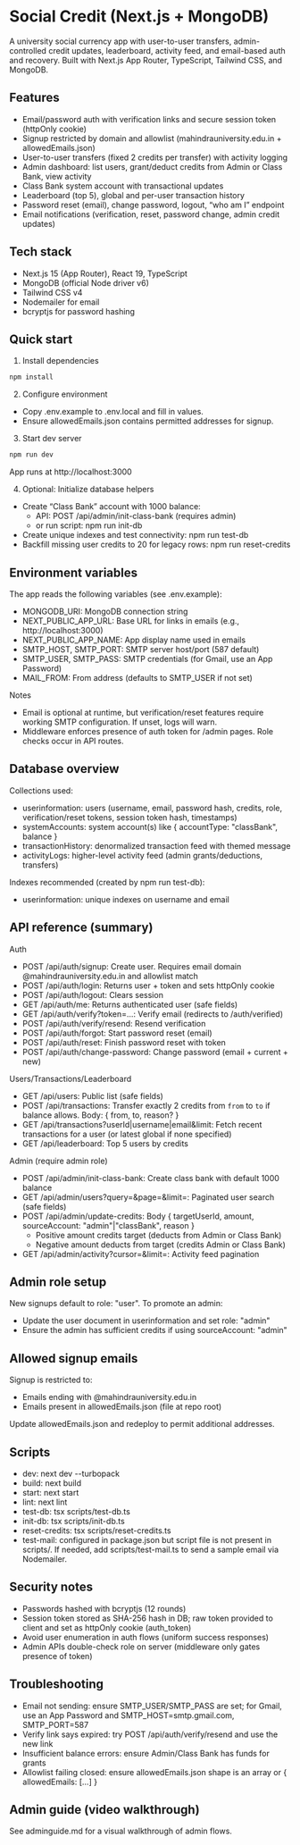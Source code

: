 # Social Credit (Next.js + MongoDB)

A university social currency app with user-to-user transfers, admin-controlled credit updates, leaderboard, activity feed, and email-based auth and recovery. Built with Next.js App Router, TypeScript, Tailwind CSS, and MongoDB.

## Features

- Email/password auth with verification links and secure session token (httpOnly cookie)
- Signup restricted by domain and allowlist (mahindrauniversity.edu.in + allowedEmails.json)
- User-to-user transfers (fixed 2 credits per transfer) with activity logging
- Admin dashboard: list users, grant/deduct credits from Admin or Class Bank, view activity
- Class Bank system account with transactional updates
- Leaderboard (top 5), global and per-user transaction history
- Password reset (email), change password, logout, “who am I” endpoint
- Email notifications (verification, reset, password change, admin credit updates)

## Tech stack

- Next.js 15 (App Router), React 19, TypeScript
- MongoDB (official Node driver v6)
- Tailwind CSS v4
- Nodemailer for email
- bcryptjs for password hashing

## Quick start

1) Install dependencies

```bash
npm install
```

2) Configure environment

- Copy .env.example to .env.local and fill in values.
- Ensure allowedEmails.json contains permitted addresses for signup.

3) Start dev server

```bash
npm run dev
```

App runs at http://localhost:3000

4) Optional: Initialize database helpers

- Create “Class Bank” account with 1000 balance:
  - API: POST /api/admin/init-class-bank (requires admin)
  - or run script: npm run init-db
- Create unique indexes and test connectivity: npm run test-db
- Backfill missing user credits to 20 for legacy rows: npm run reset-credits

## Environment variables

The app reads the following variables (see .env.example):

- MONGODB_URI: MongoDB connection string
- NEXT_PUBLIC_APP_URL: Base URL for links in emails (e.g., http://localhost:3000)
- NEXT_PUBLIC_APP_NAME: App display name used in emails
- SMTP_HOST, SMTP_PORT: SMTP server host/port (587 default)
- SMTP_USER, SMTP_PASS: SMTP credentials (for Gmail, use an App Password)
- MAIL_FROM: From address (defaults to SMTP_USER if not set)

Notes
- Email is optional at runtime, but verification/reset features require working SMTP configuration. If unset, logs will warn.
- Middleware enforces presence of auth token for /admin pages. Role checks occur in API routes.

## Database overview

Collections used:

- userinformation: users (username, email, password hash, credits, role, verification/reset tokens, session token hash, timestamps)
- systemAccounts: system account(s) like { accountType: "classBank", balance }
- transactionHistory: denormalized transaction feed with themed message
- activityLogs: higher-level activity feed (admin grants/deductions, transfers)

Indexes recommended (created by npm run test-db):

- userinformation: unique indexes on username and email

## API reference (summary)

Auth
- POST /api/auth/signup: Create user. Requires email domain @mahindrauniversity.edu.in and allowlist match
- POST /api/auth/login: Returns user + token and sets httpOnly cookie
- POST /api/auth/logout: Clears session
- GET /api/auth/me: Returns authenticated user (safe fields)
- GET /api/auth/verify?token=...: Verify email (redirects to /auth/verified)
- POST /api/auth/verify/resend: Resend verification
- POST /api/auth/forgot: Start password reset (email)
- POST /api/auth/reset: Finish password reset with token
- POST /api/auth/change-password: Change password (email + current + new)

Users/Transactions/Leaderboard
- GET /api/users: Public list (safe fields)
- POST /api/transactions: Transfer exactly 2 credits from `from` to `to` if balance allows. Body: { from, to, reason? }
- GET /api/transactions?userId|username|email&limit: Fetch recent transactions for a user (or latest global if none specified)
- GET /api/leaderboard: Top 5 users by credits

Admin (require admin role)
- POST /api/admin/init-class-bank: Create class bank with default 1000 balance
- GET /api/admin/users?query=&page=&limit=: Paginated user search (safe fields)
- POST /api/admin/update-credits: Body { targetUserId, amount, sourceAccount: "admin"|"classBank", reason }
  - Positive amount credits target (deducts from Admin or Class Bank)
  - Negative amount deducts from target (credits Admin or Class Bank)
- GET /api/admin/activity?cursor=&limit=: Activity feed pagination

## Admin role setup

New signups default to role: "user". To promote an admin:

- Update the user document in userinformation and set role: "admin"
- Ensure the admin has sufficient credits if using sourceAccount: "admin"

## Allowed signup emails

Signup is restricted to:

- Emails ending with @mahindrauniversity.edu.in
- Emails present in allowedEmails.json (file at repo root)

Update allowedEmails.json and redeploy to permit additional addresses.

## Scripts

- dev: next dev --turbopack
- build: next build
- start: next start
- lint: next lint
- test-db: tsx scripts/test-db.ts
- init-db: tsx scripts/init-db.ts
- reset-credits: tsx scripts/reset-credits.ts
- test-mail: configured in package.json but script file is not present in scripts/. If needed, add scripts/test-mail.ts to send a sample email via Nodemailer.

## Security notes

- Passwords hashed with bcryptjs (12 rounds)
- Session token stored as SHA-256 hash in DB; raw token provided to client and set as httpOnly cookie (auth_token)
- Avoid user enumeration in auth flows (uniform success responses)
- Admin APIs double-check role on server (middleware only gates presence of token)

## Troubleshooting

- Email not sending: ensure SMTP_USER/SMTP_PASS are set; for Gmail, use an App Password and SMTP_HOST=smtp.gmail.com, SMTP_PORT=587
- Verify link says expired: try POST /api/auth/verify/resend and use the new link
- Insufficient balance errors: ensure Admin/Class Bank has funds for grants
- Allowlist failing closed: ensure allowedEmails.json shape is an array or { allowedEmails: [...] }

## Admin guide (video walkthrough)

See adminguide.md for a visual walkthrough of admin flows.

